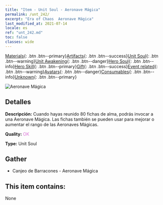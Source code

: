 ```yaml
---
title: "Item - Unit Soul - Aeronave Mágica"
permalink: /unt_242/
excerpt: "Era of Chaos  Aeronave Mágica"
last_modified_at: 2021-07-14
locale: es
ref: "unt_242.md"
toc: false
classes: wide
---
```

 [Materials](/ItemsES/){: .btn .btn--primary}[Artifacts](/ItemsES/Artifacts/){: .btn .btn--success}[Unit Soul](/ItemsES/UnitSoul/){: .btn .btn--warning}[Unit Awakening](/ItemsES/UnitAwakening/){: .btn .btn--danger}[Hero Soul](/ItemsES/HeroSoul/){: .btn .btn--info}[Hero Skill](/ItemsES/HeroSkill/){: .btn .btn--primary}[Gift](/ItemsES/Gift/){: .btn .btn--success}[Event related](/ItemsES/Events/){: .btn .btn--warning}[Avatars](/ItemsES/Avatars/){: .btn .btn--danger}[Consumables](/ItemsES/Consumables/){: .btn .btn--info}[Unknown](/ItemsES/Unknown/){: .btn .btn--primary}

 ![Aeronave Mágica](/images/u/ti_reqiqiu.jpg)

## Detalles
 **Descripción:** Cuando hayas reunido 80 fichas de alma, podrás invocar a una Aeronave Mágica. Las fichas también se pueden usar para mejorar o aumentar el rango de las Aeronaves Mágicas.

 **Quality:** <span style="color: #DA70D6">OK</span>

 **Type:** Unit Soul

## Gather

*    Canjeo de Barracones - Aeronave Mágica 

## This item contains:

  None

